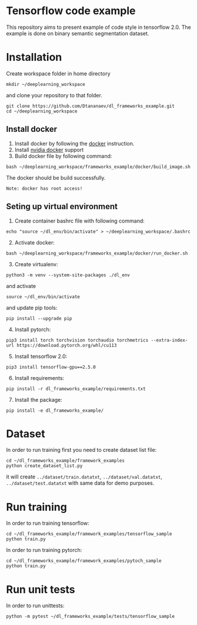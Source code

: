 # Tensorflow code example

This repository aims to present example of code style in tensorflow 2.0.
The example is done on binary semantic segmentation dataset.

# Installation

Create workspace folder in home directory
```
mkdir ~/deeplearning_workspace
```
and clone your repository to that folder.
```
git clone https://github.com/Dtananaev/dl_frameworks_example.git
cd ~/deeplearning_workspace
```

## Install docker

1. Install docker by following the [docker](https://docs.docker.com/engine/install/ubuntu/) instruction.
2. Install [nvidia docker](https://docs.nvidia.com/datacenter/cloud-native/container-toolkit/install-guide.html) support
3. Build docker file by following command:
```
bash ~/deeplearning_workspace/frameworks_example/docker/build_image.sh
```
The docker should be build successfully.

`Note: docker has root access!`

## Seting up virtual environment

1. Create container bashrc file with following command:
```
echo "source ~/dl_env/bin/activate" > ~/deeplearning_workspace/.bashrc
```
2. Activate docker:
```
bash ~/deeplearning_workspace/frameworks_example/docker/run_docker.sh
```
3. Create virtualenv:
```
python3 -m venv --system-site-packages ./dl_env
```

and activate
```
source ~/dl_env/bin/activate
```
and update pip tools:
```
pip install --upgrade pip
```
4. Install pytorch:
```
pip3 install torch torchvision torchaudio torchmetrics --extra-index-url https://download.pytorch.org/whl/cu113
```
5. Install tensorflow 2.0:
```
pip3 install tensorflow-gpu==2.5.0
```
6. Install requirements:
```
pip install -r dl_frameworks_example/requirements.txt
```
7. Install the package:
```
pip install -e dl_frameworks_example/
```

# Dataset

In order to run training first you need to create dataset list file:
```
cd ~/dl_frameworks_example/framework_examples
python create_dataset_list.py
```
it will create `../dataset/train.datatxt`, `../dataset/val.datatxt`, `../dataset/test.datatxt` with same data for demo purposes.

# Run training

In order to run training tensorflow:
```
cd ~/dl_frameworks_example/framework_examples/tensorflow_sample
python train.py
```

In order to run training pytorch:
```
cd ~/dl_frameworks_example/framework_examples/pytoch_sample
python train.py
```

# Run unit tests

In order to run unittests:

```
python -m pytest ~/dl_frameworks_example/tests/tensorflow_sample
```